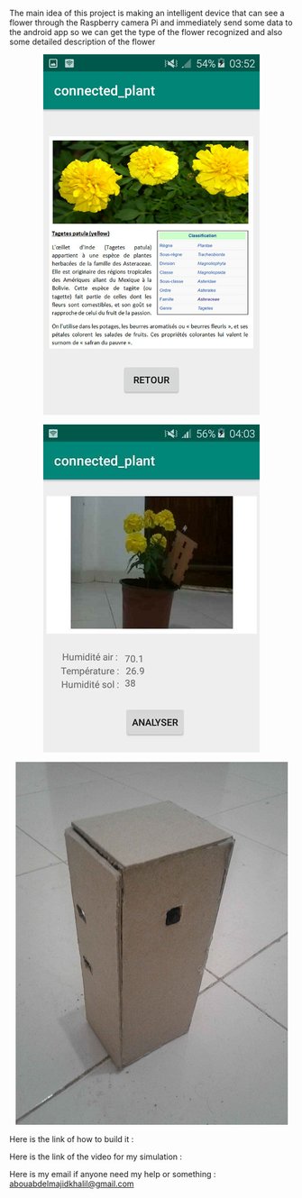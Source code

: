 The main idea of this project is making an intelligent device that can see a flower through the Raspberry camera Pi and immediately send some data to the android app so we can get the type of the flower recognized and also some detailed description of the flower

<p align="center">
  <img src="/01.png">
</p>

<p align="center">
  <img src="/03.jpg">
</p>

<p align="center">
  <img src="/02.jpg">
</p>

Here is the link of how to build it : 

Here is the link of the video for my simulation :

Here is my email if anyone need my help or something : abouabdelmajidkhalil@gmail.com

